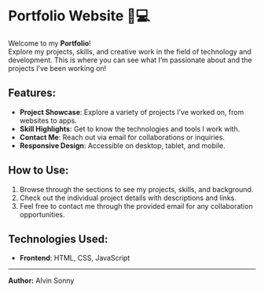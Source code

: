 # Portfolio Website 🚀💻

Welcome to my **Portfolio**!  
Explore my projects, skills, and creative work in the field of technology and development. 
This is where you can see what I’m passionate about and the projects I’ve been working on!

## Features:
- **Project Showcase**: Explore a variety of projects I’ve worked on, from websites to apps.
- **Skill Highlights**: Get to know the technologies and tools I work with.
- **Contact Me**: Reach out via email for collaborations or inquiries.
- **Responsive Design**: Accessible on desktop, tablet, and mobile.

## How to Use:
1. Browse through the sections to see my projects, skills, and background.
2. Check out the individual project details with descriptions and links.
3. Feel free to contact me through the provided email for any collaboration opportunities.

## Technologies Used:
- **Frontend**: HTML, CSS, JavaScript

---

**Author:** Alvin Sonny
